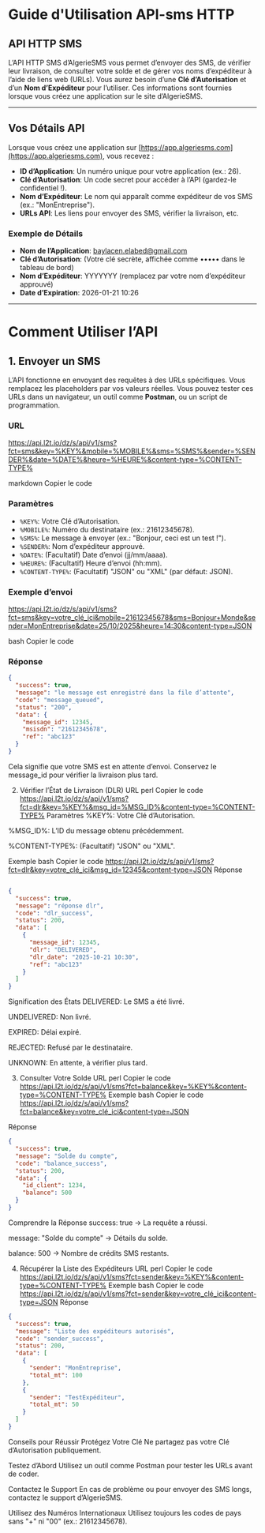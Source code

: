 # Guide d'Utilisation API-sms HTTP

## API HTTP SMS
L’API HTTP SMS d’AlgerieSMS vous permet d’envoyer des SMS, de vérifier leur livraison, de consulter votre solde et de gérer vos noms d’expéditeur à l’aide de liens web (URLs). Vous aurez besoin d’une **Clé d’Autorisation** et d’un **Nom d’Expéditeur** pour l’utiliser. Ces informations sont fournies lorsque vous créez une application sur le site d’AlgerieSMS.

---

## Vos Détails API
Lorsque vous créez une application sur [https://app.algeriesms.com](https://app.algeriesms.com), vous recevez :

- **ID d’Application**: Un numéro unique pour votre application (ex.: 26).  
- **Clé d’Autorisation**: Un code secret pour accéder à l’API (gardez-le confidentiel !).  
- **Nom d’Expéditeur**: Le nom qui apparaît comme expéditeur de vos SMS (ex.: "MonEntreprise").  
- **URLs API**: Les liens pour envoyer des SMS, vérifier la livraison, etc.

### Exemple de Détails
- **Nom de l’Application**: baylacen.elabed@gmail.com  
- **Clé d’Autorisation**: (Votre clé secrète, affichée comme ••••• dans le tableau de bord)  
- **Nom d’Expéditeur**: YYYYYYY (remplacez par votre nom d’expéditeur approuvé)  
- **Date d’Expiration**: 2026-01-21 10:26  

---

# Comment Utiliser l’API

## 1. Envoyer un SMS
L’API fonctionne en envoyant des requêtes à des URLs spécifiques. Vous remplacez les placeholders par vos valeurs réelles. Vous pouvez tester ces URLs dans un navigateur, un outil comme **Postman**, ou un script de programmation.

### URL
https://api.l2t.io/dz/s/api/v1/sms?fct=sms&key=%KEY%&mobile=%MOBILE%&sms=%SMS%&sender=%SENDER%&date=%DATE%&heure=%HEURE%&content-type=%CONTENT-TYPE%

markdown
Copier le code

### Paramètres
- `%KEY%`: Votre Clé d’Autorisation.  
- `%MOBILE%`: Numéro du destinataire (ex.: 21612345678).  
- `%SMS%`: Le message à envoyer (ex.: "Bonjour, ceci est un test !").  
- `%SENDER%`: Nom d’expéditeur approuvé.  
- `%DATE%`: (Facultatif) Date d’envoi (jj/mm/aaaa).  
- `%HEURE%`: (Facultatif) Heure d’envoi (hh:mm).  
- `%CONTENT-TYPE%`: (Facultatif) "JSON" ou "XML" (par défaut: JSON).

### Exemple d’envoi
https://api.l2t.io/dz/s/api/v1/sms?fct=sms&key=votre_clé_ici&mobile=21612345678&sms=Bonjour+Monde&sender=MonEntreprise&date=25/10/2025&heure=14:30&content-type=JSON

bash
Copier le code

### Réponse
```json
{
  "success": true,
  "message": "le message est enregistré dans la file d’attente",
  "code": "message_queued",
  "status": "200",
  "data": {
    "message_id": 12345,
    "msisdn": "21612345678",
    "ref": "abc123"
  }
}
```
Cela signifie que votre SMS est en attente d’envoi. Conservez le message_id pour vérifier la livraison plus tard.

2. Vérifier l’État de Livraison (DLR)
URL
perl
Copier le code
https://api.l2t.io/dz/s/api/v1/sms?fct=dlr&key=%KEY%&msg_id=%MSG_ID%&content-type=%CONTENT-TYPE%
Paramètres
%KEY%: Votre Clé d’Autorisation.

%MSG_ID%: L’ID du message obtenu précédemment.

%CONTENT-TYPE%: (Facultatif) "JSON" ou "XML".

Exemple
bash
Copier le code
https://api.l2t.io/dz/s/api/v1/sms?fct=dlr&key=votre_clé_ici&msg_id=12345&content-type=JSON
Réponse
```json

{
  "success": true,
  "message": "réponse dlr",
  "code": "dlr_success",
  "status": 200,
  "data": [
    {
      "message_id": 12345,
      "dlr": "DELIVERED",
      "dlr_date": "2025-10-21 10:30",
      "ref": "abc123"
    }
  ]
}
```
Signification des États
DELIVERED: Le SMS a été livré.

UNDELIVERED: Non livré.

EXPIRED: Délai expiré.

REJECTED: Refusé par le destinataire.

UNKNOWN: En attente, à vérifier plus tard.

3. Consulter Votre Solde
URL
perl
Copier le code
https://api.l2t.io/dz/s/api/v1/sms?fct=balance&key=%KEY%&content-type=%CONTENT-TYPE%
Exemple
bash
Copier le code
https://api.l2t.io/dz/s/api/v1/sms?fct=balance&key=votre_clé_ici&content-type=JSON

Réponse

```json
{
  "success": true,
  "message": "Solde du compte",
  "code": "balance_success",
  "status": 200,
  "data": {
    "id_client": 1234,
    "balance": 500
  }
}
```
Comprendre la Réponse
success: true → La requête a réussi.

message: "Solde du compte" → Détails du solde.

balance: 500 → Nombre de crédits SMS restants.

4. Récupérer la Liste des Expéditeurs
URL
perl
Copier le code
https://api.l2t.io/dz/s/api/v1/sms?fct=sender&key=%KEY%&content-type=%CONTENT-TYPE%
Exemple
bash
Copier le code
https://api.l2t.io/dz/s/api/v1/sms?fct=sender&key=votre_clé_ici&content-type=JSON
Réponse
```json
{
  "success": true,
  "message": "Liste des expéditeurs autorisés",
  "code": "sender_success",
  "status": 200,
  "data": [
    {
      "sender": "MonEntreprise",
      "total_mt": 100
    },
    {
      "sender": "TestExpéditeur",
      "total_mt": 50
    }
  ]
}
```
Conseils pour Réussir
Protégez Votre Clé
Ne partagez pas votre Clé d’Autorisation publiquement.

Testez d’Abord
Utilisez un outil comme Postman pour tester les URLs avant de coder.

Contactez le Support
En cas de problème ou pour envoyer des SMS longs, contactez le support d’AlgerieSMS.

Utilisez des Numéros Internationaux
Utilisez toujours les codes de pays sans "+" ni "00" (ex.: 21612345678).